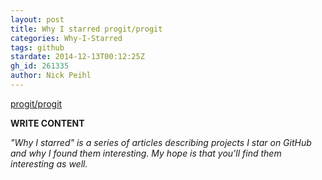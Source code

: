```yaml
---
layout: post
title: Why I starred progit/progit
categories: Why-I-Starred
tags: github
stardate: 2014-12-13T00:12:25Z
gh_id: 261335
author: Nick Peihl
---
```


[progit/progit](https://github.com/progit/progit)

**WRITE CONTENT**

*"Why I starred" is a series of articles describing projects I star on GitHub and why I found them interesting. My hope is that you'll find them interesting as well.*

